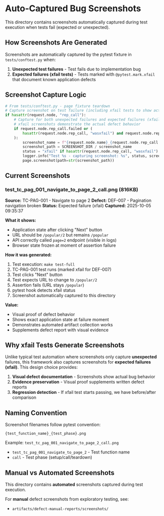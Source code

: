 # Auto-Captured Bug Screenshots

This directory contains screenshots automatically captured during test execution when tests fail (expected or unexpected).

## How Screenshots Are Generated

Screenshots are automatically captured by the pytest fixture in `tests/conftest.py` when:

1. **Unexpected test failures** - Test fails due to implementation bug
2. **Expected failures (xfail tests)** - Tests marked with `@pytest.mark.xfail` that document known application defects

## Screenshot Capture Logic

```python
# From tests/conftest.py - page fixture teardown
# Capture screenshot on test failure (including xfail tests to show actual bug state)
if hasattr(request.node, "rep_call"):
    # Capture for both unexpected failures and expected failures (xfail)
    # xfail screenshots demonstrate the actual defect behavior
    if request.node.rep_call.failed or (
        hasattr(request.node.rep_call, "wasxfail") and request.node.rep_call.wasxfail
    ):
        screenshot_name = f"{request.node.name}_{request.node.rep_call.when}.png"
        screenshot_path = SCREENSHOT_DIR / screenshot_name
        status = "xfail" if hasattr(request.node.rep_call, "wasxfail") else "failed"
        logger.info("Test %s - capturing screenshot: %s", status, screenshot_path)
        page.screenshot(path=str(screenshot_path))
```

## Current Screenshots

### test_tc_pag_001_navigate_to_page_2_call.png (816KB)

**Source:** TC-PAG-001 - Navigate to page 2
**Defect:** DEF-007 - Pagination navigation broken
**Status:** Expected failure (xfail)
**Captured:** 2025-10-05 09:35:37

**What it shows:**
- Application state after clicking "Next" button
- URL should be `/popular/2` but remains `/popular`
- API correctly called `page=2` endpoint (visible in logs)
- Browser state frozen at moment of assertion failure

**How it was generated:**
1. Test execution: `make test-full`
2. TC-PAG-001 test runs (marked xfail for DEF-007)
3. Test clicks "Next" button
4. Test expects URL to change to `/popular/2`
5. Assertion fails (URL stays `/popular`)
6. pytest hook detects xfail status
7. Screenshot automatically captured to this directory

**Value:**
- Visual proof of defect behavior
- Shows exact application state at failure moment
- Demonstrates automated artifact collection works
- Supplements defect report with visual evidence

## Why xfail Tests Generate Screenshots

Unlike typical test automation where screenshots only capture **unexpected** failures, this framework also captures screenshots for **expected failures (xfail)**. This design choice provides:

1. **Visual defect documentation** - Screenshots show actual bug behavior
2. **Evidence preservation** - Visual proof supplements written defect reports
3. **Regression detection** - If xfail test starts passing, we have before/after comparison

## Naming Convention

Screenshot filenames follow pytest convention:
```
{test_function_name}_{test_phase}.png
```

Example: `test_tc_pag_001_navigate_to_page_2_call.png`
- `test_tc_pag_001_navigate_to_page_2` - Test function name
- `call` - Test phase (setup/call/teardown)

## Manual vs Automated Screenshots

This directory contains **automated** screenshots captured during test execution.

For **manual** defect screenshots from exploratory testing, see:
- `artifacts/defect-manual-reports/screenshots/`
